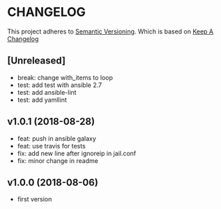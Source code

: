 # CHANGELOG

This project adheres to [Semantic Versioning](http://semver.org/).
Which is based on [Keep A Changelog](http://keepachangelog.com/)

## [Unreleased]
* break: change with_items to loop 
* test: add test with ansible 2.7
* test: add ansible-lint
* test: add yamllint

## v1.0.1 (2018-08-28)

* feat: push in ansible galaxy
* feat: use travis for tests
* fix: add new line after ignoreip in jail.conf
* fix: minor change in readme

## v1.0.0 (2018-08-06)

* first version
